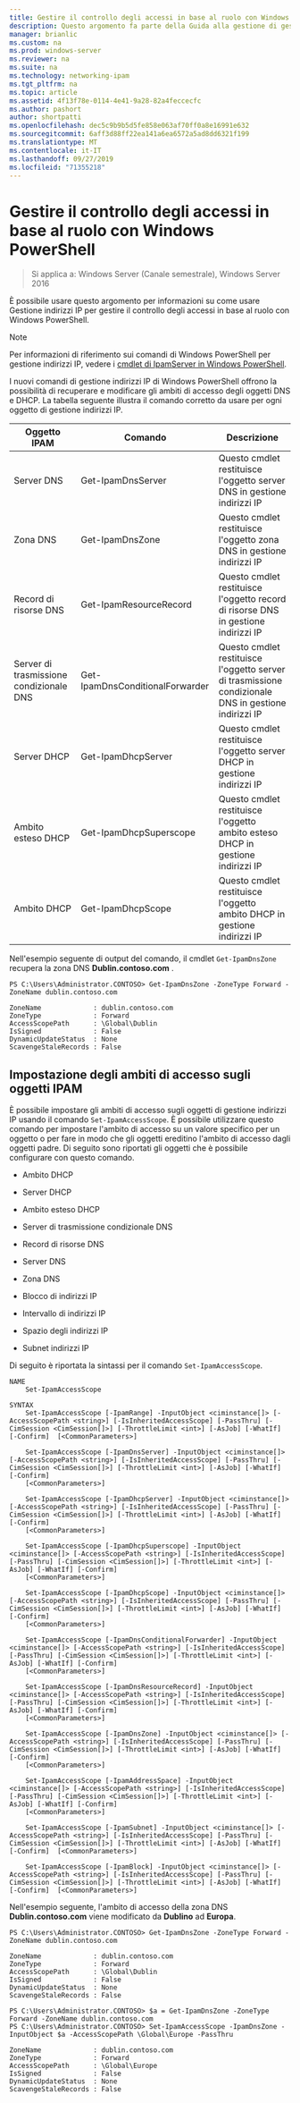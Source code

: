 ```yaml
---
title: Gestire il controllo degli accessi in base al ruolo con Windows PowerShell
description: Questo argomento fa parte della Guida alla gestione di gestione indirizzi IP in Windows Server 2016.
manager: brianlic
ms.custom: na
ms.prod: windows-server
ms.reviewer: na
ms.suite: na
ms.technology: networking-ipam
ms.tgt_pltfrm: na
ms.topic: article
ms.assetid: 4f13f78e-0114-4e41-9a28-82a4feccecfc
ms.author: pashort
author: shortpatti
ms.openlocfilehash: dec5c9b9b5d5fe858e063af70ff0a8e16991e632
ms.sourcegitcommit: 6aff3d88ff22ea141a6ea6572a5ad8dd6321f199
ms.translationtype: MT
ms.contentlocale: it-IT
ms.lasthandoff: 09/27/2019
ms.locfileid: "71355218"
---
```

# <a name="manage-role-based-access-control-with-windows-powershell"></a>Gestire il controllo degli accessi in base al ruolo con Windows PowerShell

>Si applica a: Windows Server (Canale semestrale), Windows Server 2016

È possibile usare questo argomento per informazioni su come usare Gestione indirizzi IP per gestire il controllo degli accessi in base al ruolo con Windows PowerShell.  
  
>[!NOTE]
>Per informazioni di riferimento sui comandi di Windows PowerShell per gestione indirizzi IP, vedere i [cmdlet di IpamServer in Windows PowerShell](https://docs.microsoft.com/powershell/module/ipamserver/?view=win10-ps).  
  
I nuovi comandi di gestione indirizzi IP di Windows PowerShell offrono la possibilità di recuperare e modificare gli ambiti di accesso degli oggetti DNS e DHCP. La tabella seguente illustra il comando corretto da usare per ogni oggetto di gestione indirizzi IP.  
  
|Oggetto IPAM|Comando|Descrizione|  
|---------------|-----------|---------------|  
|Server DNS|Get-IpamDnsServer|Questo cmdlet restituisce l'oggetto server DNS in gestione indirizzi IP|  
|Zona DNS|Get-IpamDnsZone|Questo cmdlet restituisce l'oggetto zona DNS in gestione indirizzi IP|  
|Record di risorse DNS|Get-IpamResourceRecord|Questo cmdlet restituisce l'oggetto record di risorse DNS in gestione indirizzi IP|  
|Server di trasmissione condizionale DNS|Get-IpamDnsConditionalForwarder|Questo cmdlet restituisce l'oggetto server di trasmissione condizionale DNS in gestione indirizzi IP|  
|Server DHCP|Get-IpamDhcpServer|Questo cmdlet restituisce l'oggetto server DHCP in gestione indirizzi IP|  
|Ambito esteso DHCP|Get-IpamDhcpSuperscope|Questo cmdlet restituisce l'oggetto ambito esteso DHCP in gestione indirizzi IP|  
|Ambito DHCP|Get-IpamDhcpScope|Questo cmdlet restituisce l'oggetto ambito DHCP in gestione indirizzi IP|  
  
Nell'esempio seguente di output del comando, il cmdlet `Get-IpamDnsZone` recupera la zona DNS **Dublin.contoso.com** .  
  
```  
PS C:\Users\Administrator.CONTOSO> Get-IpamDnsZone -ZoneType Forward -ZoneName dublin.contoso.com  
  
ZoneName             : dublin.contoso.com  
ZoneType             : Forward  
AccessScopePath      : \Global\Dublin  
IsSigned             : False  
DynamicUpdateStatus  : None  
ScavengeStaleRecords : False  
```  
  
## <a name="setting-access-scopes-on-ipam-objects"></a>Impostazione degli ambiti di accesso sugli oggetti IPAM  
È possibile impostare gli ambiti di accesso sugli oggetti di gestione indirizzi IP usando il comando `Set-IpamAccessScope`. È possibile utilizzare questo comando per impostare l'ambito di accesso su un valore specifico per un oggetto o per fare in modo che gli oggetti ereditino l'ambito di accesso dagli oggetti padre. Di seguito sono riportati gli oggetti che è possibile configurare con questo comando.  
  
-   Ambito DHCP  
  
-   Server DHCP  
  
-   Ambito esteso DHCP  
  
-   Server di trasmissione condizionale DNS  
  
-   Record di risorse DNS  
  
-   Server DNS  
  
-   Zona DNS  
  
-   Blocco di indirizzi IP  
  
-   Intervallo di indirizzi IP  
  
-   Spazio degli indirizzi IP  
  
-   Subnet indirizzi IP  
  
Di seguito è riportata la sintassi per il comando `Set-IpamAccessScope`.  
  
```  
NAME  
    Set-IpamAccessScope  
  
SYNTAX  
    Set-IpamAccessScope [-IpamRange] -InputObject <ciminstance[]> [-AccessScopePath <string>] [-IsInheritedAccessScope] [-PassThru] [-CimSession <CimSession[]>] [-ThrottleLimit <int>] [-AsJob] [-WhatIf] [-Confirm]  [<CommonParameters>]  
  
    Set-IpamAccessScope [-IpamDnsServer] -InputObject <ciminstance[]> [-AccessScopePath <string>] [-IsInheritedAccessScope] [-PassThru] [-CimSession <CimSession[]>] [-ThrottleLimit <int>] [-AsJob] [-WhatIf] [-Confirm]  
    [<CommonParameters>]  
  
    Set-IpamAccessScope [-IpamDhcpServer] -InputObject <ciminstance[]> [-AccessScopePath <string>] [-IsInheritedAccessScope] [-PassThru] [-CimSession <CimSession[]>] [-ThrottleLimit <int>] [-AsJob] [-WhatIf] [-Confirm]  
    [<CommonParameters>]  
  
    Set-IpamAccessScope [-IpamDhcpSuperscope] -InputObject <ciminstance[]> [-AccessScopePath <string>] [-IsInheritedAccessScope] [-PassThru] [-CimSession <CimSession[]>] [-ThrottleLimit <int>] [-AsJob] [-WhatIf] [-Confirm]  
    [<CommonParameters>]  
  
    Set-IpamAccessScope [-IpamDhcpScope] -InputObject <ciminstance[]> [-AccessScopePath <string>] [-IsInheritedAccessScope] [-PassThru] [-CimSession <CimSession[]>] [-ThrottleLimit <int>] [-AsJob] [-WhatIf] [-Confirm]  
    [<CommonParameters>]  
  
    Set-IpamAccessScope [-IpamDnsConditionalForwarder] -InputObject <ciminstance[]> [-AccessScopePath <string>] [-IsInheritedAccessScope] [-PassThru] [-CimSession <CimSession[]>] [-ThrottleLimit <int>] [-AsJob] [-WhatIf] [-Confirm]  
    [<CommonParameters>]  
  
    Set-IpamAccessScope [-IpamDnsResourceRecord] -InputObject <ciminstance[]> [-AccessScopePath <string>] [-IsInheritedAccessScope] [-PassThru] [-CimSession <CimSession[]>] [-ThrottleLimit <int>] [-AsJob] [-WhatIf] [-Confirm]  
    [<CommonParameters>]  
  
    Set-IpamAccessScope [-IpamDnsZone] -InputObject <ciminstance[]> [-AccessScopePath <string>] [-IsInheritedAccessScope] [-PassThru] [-CimSession <CimSession[]>] [-ThrottleLimit <int>] [-AsJob] [-WhatIf] [-Confirm]  
    [<CommonParameters>]  
  
    Set-IpamAccessScope [-IpamAddressSpace] -InputObject <ciminstance[]> [-AccessScopePath <string>] [-IsInheritedAccessScope] [-PassThru] [-CimSession <CimSession[]>] [-ThrottleLimit <int>] [-AsJob] [-WhatIf] [-Confirm]  
    [<CommonParameters>]  
  
    Set-IpamAccessScope [-IpamSubnet] -InputObject <ciminstance[]> [-AccessScopePath <string>] [-IsInheritedAccessScope] [-PassThru] [-CimSession <CimSession[]>] [-ThrottleLimit <int>] [-AsJob] [-WhatIf] [-Confirm]  [<CommonParameters>]  
  
    Set-IpamAccessScope [-IpamBlock] -InputObject <ciminstance[]> [-AccessScopePath <string>] [-IsInheritedAccessScope] [-PassThru] [-CimSession <CimSession[]>] [-ThrottleLimit <int>] [-AsJob] [-WhatIf] [-Confirm]  [<CommonParameters>]  
```  
  
Nell'esempio seguente, l'ambito di accesso della zona DNS **Dublin.contoso.com** viene modificato da **Dublino** ad **Europa**.  
  
```  
PS C:\Users\Administrator.CONTOSO> Get-IpamDnsZone -ZoneType Forward -ZoneName dublin.contoso.com  
  
ZoneName             : dublin.contoso.com  
ZoneType             : Forward  
AccessScopePath      : \Global\Dublin  
IsSigned             : False  
DynamicUpdateStatus  : None  
ScavengeStaleRecords : False  
  
PS C:\Users\Administrator.CONTOSO> $a = Get-IpamDnsZone -ZoneType Forward -ZoneName dublin.contoso.com  
PS C:\Users\Administrator.CONTOSO> Set-IpamAccessScope -IpamDnsZone -InputObject $a -AccessScopePath \Global\Europe -PassThru  
  
ZoneName             : dublin.contoso.com  
ZoneType             : Forward  
AccessScopePath      : \Global\Europe  
IsSigned             : False  
DynamicUpdateStatus  : None  
ScavengeStaleRecords : False  
```  
  


